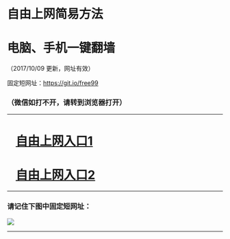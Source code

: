 ﻿# 自由上网简易方法

# 电脑、手机一键翻墙

（2017/10/09 更新，网址有效）

固定短网址：https://git.io/free99

### （微信如打不开，请转到浏览器打开）


***





# &nbsp;&nbsp; <a href="http://ft229388743.fwq-tz-1001.info/fwqtz01.html?t=100900116032 " target="_blank">自由上网入口1</a>
# &nbsp;&nbsp; <a href="http://ft1300918925.fwq-tz-1002.info/fwqtz02.html?t=100900127973 " target="_blank">自由上网入口2</a>
***

### 请记住下图中固定短网址：

<img src="https://s3-us-west-2.amazonaws.com/fwq-1001/yjfq-20170905okok.png" /> 


***

